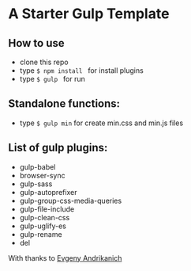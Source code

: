 # A Starter Gulp Template

## How to use
- clone this repo
- type ```$ npm install ``` for install plugins
- type ```$ gulp ``` for run

## Standalone functions:
- type ```$ gulp min``` for create min.css and min.js files


## List of gulp plugins:

- gulp-babel
- browser-sync
- gulp-sass
- gulp-autoprefixer
- gulp-group-css-media-queries
- gulp-file-include
- gulp-clean-css
- gulp-uglify-es
- gulp-rename
- del

With thanks to [Evgeny Andrikanich](https://www.youtube.com/c/FreelancerLifeStyle)
